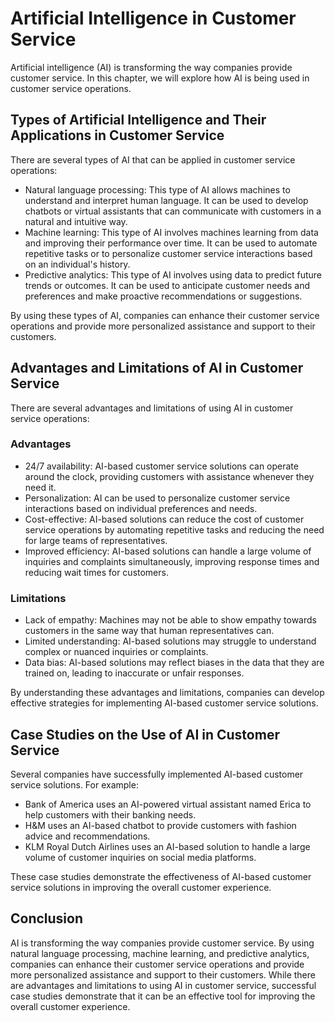 Artificial Intelligence in Customer Service
====================================================

Artificial intelligence (AI) is transforming the way companies provide customer service. In this chapter, we will explore how AI is being used in customer service operations.

Types of Artificial Intelligence and Their Applications in Customer Service
---------------------------------------------------------------------------

There are several types of AI that can be applied in customer service operations:

* Natural language processing: This type of AI allows machines to understand and interpret human language. It can be used to develop chatbots or virtual assistants that can communicate with customers in a natural and intuitive way.
* Machine learning: This type of AI involves machines learning from data and improving their performance over time. It can be used to automate repetitive tasks or to personalize customer service interactions based on an individual's history.
* Predictive analytics: This type of AI involves using data to predict future trends or outcomes. It can be used to anticipate customer needs and preferences and make proactive recommendations or suggestions.

By using these types of AI, companies can enhance their customer service operations and provide more personalized assistance and support to their customers.

Advantages and Limitations of AI in Customer Service
----------------------------------------------------

There are several advantages and limitations of using AI in customer service operations:

### Advantages

* 24/7 availability: AI-based customer service solutions can operate around the clock, providing customers with assistance whenever they need it.
* Personalization: AI can be used to personalize customer service interactions based on individual preferences and needs.
* Cost-effective: AI-based solutions can reduce the cost of customer service operations by automating repetitive tasks and reducing the need for large teams of representatives.
* Improved efficiency: AI-based solutions can handle a large volume of inquiries and complaints simultaneously, improving response times and reducing wait times for customers.

### Limitations

* Lack of empathy: Machines may not be able to show empathy towards customers in the same way that human representatives can.
* Limited understanding: AI-based solutions may struggle to understand complex or nuanced inquiries or complaints.
* Data bias: AI-based solutions may reflect biases in the data that they are trained on, leading to inaccurate or unfair responses.

By understanding these advantages and limitations, companies can develop effective strategies for implementing AI-based customer service solutions.

Case Studies on the Use of AI in Customer Service
-------------------------------------------------

Several companies have successfully implemented AI-based customer service solutions. For example:

* Bank of America uses an AI-powered virtual assistant named Erica to help customers with their banking needs.
* H\&M uses an AI-based chatbot to provide customers with fashion advice and recommendations.
* KLM Royal Dutch Airlines uses an AI-based solution to handle a large volume of customer inquiries on social media platforms.

These case studies demonstrate the effectiveness of AI-based customer service solutions in improving the overall customer experience.

Conclusion
----------

AI is transforming the way companies provide customer service. By using natural language processing, machine learning, and predictive analytics, companies can enhance their customer service operations and provide more personalized assistance and support to their customers. While there are advantages and limitations to using AI in customer service, successful case studies demonstrate that it can be an effective tool for improving the overall customer experience.


